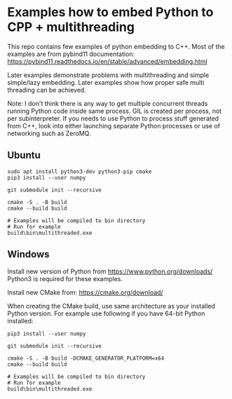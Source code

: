 # Examples how to embed Python to CPP + multithreading

This repo contains few examples of python embedding to C++.
Most of the examples are from pybind11 documentation: 
https://pybind11.readthedocs.io/en/stable/advanced/embedding.html

Later examples demonstrate problems with multithreading and simple
simple/lazy embedding. Later examples show how proper safe multi
threading can be achieved.

Note: I don't think there is any way to get multiple concurrent
threads running Python code inside same process. GIL is created
per process, not per subinterpreter. If you needs to
use Python to process stuff generated from C++, look into
either launching separate Python processes or use of networking
such as ZeroMQ.

## Ubuntu

```
sudo apt install python3-dev python3-pip cmake
pip3 install --user numpy

git submodule init --recursive

cmake -S . -B build
cmake --build build

# Examples will be compiled to bin directory
# Run for example
build\bin\multithreaded.exe
```

## Windows

Install new version of Python from https://www.python.org/downloads/
Python3 is required for these examples.

Install new CMake from: https://cmake.org/download/ 

When creating the CMake build, use same architecture as your installed Python version.
For example use following if you have 64-bit Python installed:

```
pip3 install --user numpy

git submodule init --recursive

cmake -S . -B build -DCMAKE_GENERATOR_PLATFORM=x64
cmake --build build

# Examples will be compiled to bin directory
# Run for example
build\bin\multithreaded.exe
```

